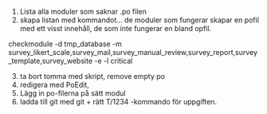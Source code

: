 

1. Lista alla moduler som saknar .po filen
2. skapa listan med kommandot... de moduler som fungerar skapar en pofil med ett visst innehåll, de som inte fungerar en bland opfil.


checkmodule -d tmp_database -m survey_likert_scale,survey_mail,survey_manual_review,survey_report,survey_template,survey_website -e -l critical


3. ta bort tomma med skript, remove empty po
4. redigera med PoEdit,
5. Lägg in po-filerna på sätt modul
6. ladda till git med git + rätt T/1234 -kommando för uppgiften. 
